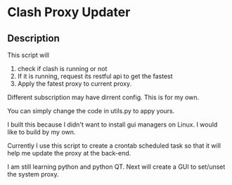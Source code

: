 # Clash Proxy Updater

## Description

This script will 

1. check if clash is running or not
2. If it is running, request its restful api to get the fastest
3. Apply the fatest proxy to current proxy.

Different subscription may have dirrent config. This is for my own.

You can simply change the code in utils.py to appy yours.

I built this because I didn't want to install gui managers on Linux. I would like to build by my own.

Currently I use this script to create a crontab scheduled task so that it will help me update the proxy at the back-end.

I am still learning python and python QT. Next will create a GUI to set/unset the system proxy.
